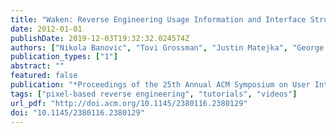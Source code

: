 ```yaml
---
title: "Waken: Reverse Engineering Usage Information and Interface Structure from Software Videos"
date: 2012-01-01
publishDate: 2019-12-03T19:32:32.024574Z
authors: ["Nikola Banovic", "Tovi Grossman", "Justin Matejka", "George Fitzmaurice"]
publication_types: ["1"]
abstract: ""
featured: false
publication: "*Proceedings of the 25th Annual ACM Symposium on User Interface Software and Technology*"
tags: ["pixel-based reverse engineering", "tutorials", "videos"]
url_pdf: "http://doi.acm.org/10.1145/2380116.2380129"
doi: "10.1145/2380116.2380129"
---
```


